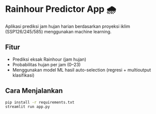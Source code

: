 # Rainhour Predictor App 🌧️

Aplikasi prediksi jam hujan harian berdasarkan proyeksi iklim (SSP126/245/585) menggunakan machine learning.

## Fitur
- Prediksi eksak Rainhour (jam hujan)
- Probabilitas hujan per jam (0–23)
- Menggunakan model ML hasil auto-selection (regresi + multioutput klasifikasi)

## Cara Menjalankan
```bash
pip install -r requirements.txt
streamlit run app.py
